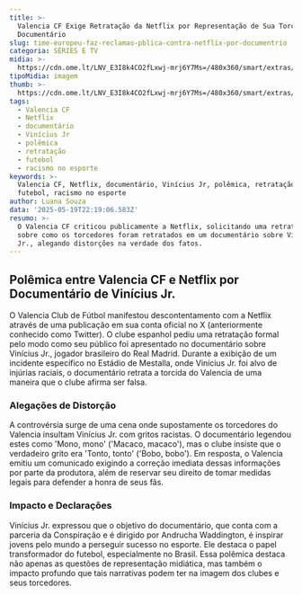 ```yaml
---
title: >-
  Valencia CF Exige Retratação da Netflix por Representação de Sua Torcida em
  Documentário
slug: time-europeu-faz-reclamao-pblica-contra-netflix-por-documentrio
categoria: SÉRIES E TV
midia: >-
  https://cdn.ome.lt/LNV_E3I8k4CO2fLxwj-mrj6Y7Ms=/480x360/smart/extras/conteudos/Design_sem_nome_22.png
tipoMidia: imagem
thumb: >-
  https://cdn.ome.lt/LNV_E3I8k4CO2fLxwj-mrj6Y7Ms=/480x360/smart/extras/conteudos/Design_sem_nome_22.png
tags:
  - Valencia CF
  - Netflix
  - documentário
  - Vinícius Jr
  - polêmica
  - retratação
  - futebol
  - racismo no esporte
keywords: >-
  Valencia CF, Netflix, documentário, Vinícius Jr, polêmica, retratação,
  futebol, racismo no esporte
author: Luana Souza
data: '2025-05-19T22:19:06.583Z'
resumo: >-
  O Valencia CF criticou publicamente a Netflix, solicitando uma retratação
  sobre como os torcedores foram retratados em um documentário sobre Vinícius
  Jr., alegando distorções na verdade dos fatos.
---
```


## Polêmica entre Valencia CF e Netflix por Documentário de Vinícius Jr.

<blockquote class="twitter-tweet"><a href="https://twitter.com/user/status/1924434981427798456"></a></blockquote>

O Valencia Club de Fútbol manifestou descontentamento com a Netflix através de uma publicação em sua conta oficial no X (anteriormente conhecido como Twitter). O clube espanhol pediu uma retratação formal pelo modo como seu público foi apresentado no documentário sobre Vinícius Jr., jogador brasileiro do Real Madrid. Durante a exibição de um incidente específico no Estádio de Mestalla, onde Vinícius Jr. foi alvo de injúrias raciais, o documentário retrata a torcida do Valencia de uma maneira que o clube afirma ser falsa.

### Alegações de Distorção

A controvérsia surge de uma cena onde supostamente os torcedores do Valencia insultam Vinícius Jr. com gritos racistas. O documentário legendou estes como 'Mono, mono' ('Macaco, macaco'), mas o clube insiste que o verdadeiro grito era 'Tonto, tonto' ('Bobo, bobo'). Em resposta, o Valencia emitiu um comunicado exigindo a correção imediata dessas informações por parte da produtora, além de reservar seu direito de tomar medidas legais para defender a honra de seus fãs.

### Impacto e Declarações

Vinícius Jr. expressou que o objetivo do documentário, que conta com a parceria da Conspiração e é dirigido por Andrucha Waddington, é inspirar jovens pelo mundo a perseguir sucesso no esporte. Ele destaca o papel transformador do futebol, especialmente no Brasil. Essa polêmica destaca não apenas as questões de representação midiática, mas também o impacto profundo que tais narrativas podem ter na imagem dos clubes e seus torcedores.
